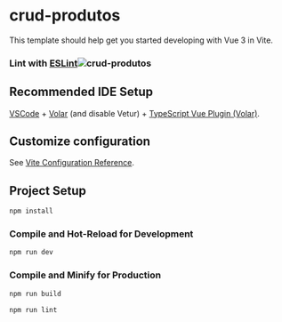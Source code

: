 # crud-produtos

This template should help get you started developing with Vue 3 in Vite.

### Lint with [ESLint](https://eslint.org/)![crud-produtos](https://user-images.githubusercontent.com/59588149/224057926-85bb3c28-110f-4f7a-b54b-f02e046ef4a4.PNG)

## Recommended IDE Setup

[VSCode](https://code.visualstudio.com/) + [Volar](https://marketplace.visualstudio.com/items?itemName=Vue.volar) (and disable Vetur) + [TypeScript Vue Plugin (Volar)](https://marketplace.visualstudio.com/items?itemName=Vue.vscode-typescript-vue-plugin).

## Customize configuration

See [Vite Configuration Reference](https://vitejs.dev/config/).

## Project Setup

```sh
npm install
```

### Compile and Hot-Reload for Development

```sh
npm run dev
```

### Compile and Minify for Production

```sh
npm run build
```

```sh
npm run lint
```

